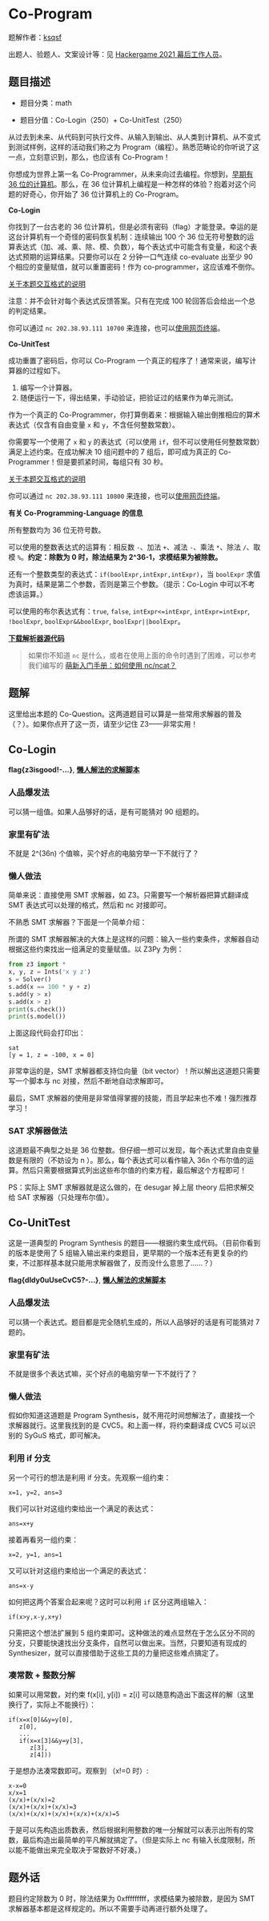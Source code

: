 # Co-Program

题解作者：[ksqsf](https://github.com/ksqsf)

出题人、验题人、文案设计等：见 [Hackergame 2021 幕后工作人员](https://hack.lug.ustc.edu.cn/credits/)。

## 题目描述

- 题目分类：math

- 题目分值：Co-Login（250）+ Co-UnitTest（250）

从过去到未来、从代码到可执行文件、从输入到输出、从人类到计算机、从不变式到测试样例，这样的活动我们称之为 Program（编程）。熟悉范畴论的你听说了这一点，立刻意识到，那么，也应该有 Co-Program！

你想成为世界上第一名 Co-Programmer，从未来向过去编程。你想到，[早期有 36 位的计算机](http://www.catb.org/~esr/faqs/things-every-hacker-once-knew/#_36_bit_machines_and_the_persistence_of_octal)。那么，在 36 位计算机上编程是一种怎样的体验？抱着对这个问题的好奇心，你开始了 36 位计算机上的 Co-Program。

**Co-Login**

你找到了一台古老的 36 位计算机，但是必须有密码（flag）才能登录。幸运的是这台计算机有一个奇怪的密码恢复机制：连续输出 100 个 36 位无符号整数的运算表达式（加、减、乘、除、模、负数），每个表达式中可能含有变量，和这个表达式预期的运算结果。只要你可以在 2 分钟一口气连续 co-evaluate 出至少 90 个相应的变量赋值，就可以重置密码！作为 co-programmer，这应该难不倒你。

[关于本题交互格式的说明](src/cologin-format.txt)

注意：并不会针对每个表达式反馈答案。只有在完成 100 轮回答后会给出一个总的判定结果。

你可以通过 `nc 202.38.93.111 10700` 来连接，也可以[使用网页终端](http://202.38.93.111:10701/)。

**Co-UnitTest**

成功重置了密码后，你可以 Co-Program 一个真正的程序了！通常来说，编写计算器的过程如下。

1. 编写一个计算器。
2. 随便运行一下，得出结果，手动验证，把验证过的结果作为单元测试。

作为一个真正的 Co-Programmer，你打算倒着来：根据输入输出倒推相应的算术表达式（仅含有自由变量 `x` 和 `y`，不含任何整数常数）。

你需要写一个使用了 `x` 和 `y` 的表达式（可以使用 `if`，但不可以使用任何整数常数）满足上述约束。在成功解决 10 组问题中的 7 组后，即可成为真正的 Co-Programmer！但是要抓紧时间，每组只有 30 秒。

[关于本题交互格式的说明](src/counittest-format.txt)

你可以通过 `nc 202.38.93.111 10800` 来连接，也可以[使用网页终端](http://202.38.93.111:10801/)。

**有关 Co-Programming-Language 的信息**

所有整数均为 36 位无符号数。

可以使用的整数表达式的运算有：相反数 `-`、加法 `+`、减法 `-`、乘法 `*`、除法 `/`、取模 `%`。**约定：除数为 0 时，除法结果为 2^36-1，求模结果为被除数。**

还有一个整数类型的表达式：`if(boolExpr,intExpr,intExpr)`，当 `boolExpr` 求值为真时，结果是第二个参数，否则是第三个参数。（提示：Co-Login 中可以不考虑该运算。）

可以使用的布尔表达式有：`true`, `false`, `intExpr<=intExpr`, `intExpr=intExpr`, `!boolExpr`, `boolExpr&&boolExpr`, `boolExpr||boolExpr`。

**[下载解析器源代码](src/CoProgram-Source.zip)**

> 如果你不知道 `nc` 是什么，或者在使用上面的命令时遇到了困难，可以参考我们编写的 [萌新入门手册：如何使用 nc/ncat？](https://lug.ustc.edu.cn/planet/2019/09/how-to-use-nc/)

## 题解

这里给出本题的 Co-Question。这两道题目可以算是一些常用求解器的普及（？）。如果你点开了这一页，请至少记住 Z3——非常实用！

## Co-Login

**flag{z3isgood!-...}**, **[懒人解法的求解脚本](./src/bin/Solver1.hs)**

### 人品爆发法

可以猜一组值。如果人品够好的话，是有可能猜对 90 组题的。

### 家里有矿法

不就是 2^(36n) 个值嘛，买个好点的电脑穷举一下不就行了？

### 懒人做法

简单来说：直接使用 SMT 求解器，如 Z3。只需要写一个解析器把算式翻译成 SMT 表达式可以处理的格式，然后和 nc 对接即可。

不熟悉 SMT 求解器？下面是一个简单介绍：

所谓的 SMT 求解器解决的大体上是这样的问题：输入一些约束条件，求解器自动根据这些约束找出一组满足的变量赋值。以 Z3Py 为例：

```python
from z3 import *
x, y, z = Ints('x y z')
s = Solver()
s.add(x == 100 * y + z)
s.add(y > x)
s.add(x > z)
print(s.check())
print(s.model())
```

上面这段代码会打印出：

```
sat
[y = 1, z = -100, x = 0]
```

非常幸运的是，SMT 求解器都支持位向量（bit vector）！所以解出这道题只需要写一个脚本与 nc 对接，然后不断地自动求解即可。

最后，SMT 求解器的使用是非常值得掌握的技能，而且学起来也不难！强烈推荐学习！

### SAT 求解器做法

这道题最不典型之处是 36 位整数。但仔细一想可以发现，每个表达式里自由变量数是有限的（不妨设为 n ）。那么，每个表达式可以看作输入 36n 个布尔值的运算。然后只需要根据算式列出这些布尔值的约束方程，最后解这个方程即可！

PS：实际上 SMT 求解器就是这么做的，在 desugar 掉上层 theory 后把求解交给 SAT 求解器（只处理布尔值）。

## Co-UnitTest

这是一道典型的 Program Synthesis 的题目——根据约束生成代码。（目前你看到的版本是使用了 5 组输入输出来约束题目，更早期的一个版本还有更复杂的约束，不过那样基本就只能用求解器做了，反而没什么意思了……？）

**flag{dIdy0uUseCvC5?-...}**, **[懒人解法的求解脚本](./src/bin/Solver2.hs)**

### 人品爆发法

可以猜一个表达式。题目都是完全随机生成的，所以人品够好的话是有可能猜对 7 题的。

### 家里有矿法

不就是很多个表达式嘛，买个好点的电脑穷举一下不就行了？

### 懒人做法

假如你知道这道题是 Program Synthesis，就不用花时间想解法了，直接找一个求解器就行。这里我找到的是 CVC5。和上面一样，将约束翻译成 CVC5 可以识别的 SyGuS 格式，即可解决。

### 利用 if 分支

另一个可行的想法是利用 if 分支。先观察一组约束：

```
x=1, y=2, ans=3
```

我们可以针对这组约束给出一个满足的表达式：

```
ans=x+y
```

接着再看另一组约束：

```
x=2, y=1, ans=1
```

又可以针对这组约束给出一个满足的表达式：

```
ans=x-y
```

如何把这两个答案合起来呢？这时可以利用 `if` 区分这两组输入：

```
if(x>y,x-y,x+y)
```

只需把这个想法扩展到 5 组约束即可。这种做法的难点显然在于怎么区分不同的分支，只要能快速找出分支条件，自然可以做出来。当然，只要知道有现成的 Synthesizer，就可以直接借助于这些工具的力量把这些难点搞定了。

### 凑常数 + 整数分解

如果可以用常数，对约束 f(x[i], y[i]) = z[i] 可以随意构造出下面这样的解（这里换行了，实际上不能换行）：

```
if(x=x[0]&&y=y[0],
   z[0],
   ...
   if(x=x[3]&&y=y[3],
      z[3],
      z[4]))
```

于是想办法凑常数即可。观察到 （x!=0 时）:

```
x-x=0
x/x=1
(x/x)+(x/x)=2
(x/x)+(x/x)+(x/x)=3
(x/x)+(x/x)+(x/x)+(x/x)+(x/x)=5
```

于是可以先构造出质数表，然后根据利用整数的唯一分解就可以表示出所有的常数，最后构造出最简单的平凡解就搞定了。（但是实际上 nc 有输入长度限制，所以能不能做出来完全取决于常数好不好凑。）

## 题外话

题目约定除数为 0 时，除法结果为 0xfffffffff，求模结果为被除数，是因为 SMT 求解器基本都是这样规定的。所以不需要手动再进行额外处理了。

